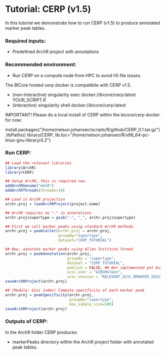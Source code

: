 # Tutorial: CERP (v1.5)

In this tutorial we demonstrate how to run CERP (v1.5) to produce annotated marker peak tables.

### Required inputs:

* Predefined ArchR project with annotations

### Recommended environment:

* Run CERP on a compute node from HPC to avoid h5 file issues.

The BICore hosted cerp docker is compatibile with CERP v1.5.

* (non-interactive) singularity exec docker://bicore/cerp:latest YOUR_SCRIPT.R
* (interactive) singularity shell docker://bicore/cerp:latest

IMPORTANT! Please do a local install of CERP within the bicore/cerp docker for now:

install.packages("/home/nelson.johansen/scripts/R/github/CERP_0.1.tar.gz")
.libPaths()
library(CERP, lib.loc="/home/nelson.johansen/R/x86_64-pc-linux-gnu-library/4.2")

### Run CERP:
```R
## Load the relevant libraries
library(ArchR)
library(CERP)

## Setup ArchR, this is required now.
addArchRGenome("mm10")
addArchRThreads(threads=10) 

## Load in ArchR projection
archr.proj = loadArchRProject(project.name)

## ArchR requires no "-" in annotations
archr.proj$supertype = gsub("-", "_", archr.proj$supertype)

## First we call marker peaks using standard ArchR methods
archr.proj = peakCaller(archr.proj = archr.proj,
                        groupBy="supertype", 
                        dataset="CERP_TUTORIAL")

## Now, annotate marker peaks using Allen Institute format
archr.proj = peakAnnotation(archr.proj,
                            groupBy = "supertype", 
                            dataset = "CERP_TUTORIAL",
                            publish = FALSE, ## Not implemented yet but will "push" new peak tables onto MolGen Shiny.
                            ucsc.user = "AIBSMolGen", 
                            ucsc.session = "RELEVANT_UCSC_BROWSER_SESSION")
saveArchRProject(archr.proj)

## (Module: Gini index) Compute specificity of each marker peak
archr.proj = peakSpecificity(archr.proj,
                             groupBy="supertype",
                             max_sample_size=500)
saveArchRProject(archr.proj)
```

### Outputs of CERP:

In the ArchR folder CERP produces:

* markerPeaks directory within the ArchR project folder with annotated peak tables.
